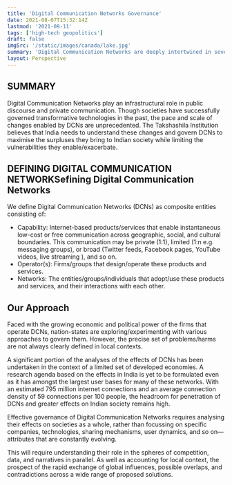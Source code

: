 ```yaml
---
title: 'Digital Communication Networks Governance'
date: 2021-08-07T15:32:14Z
lastmod: '2021-09-11'
tags: ['high-tech geopolitics']
draft: false
imgSrc: '/static/images/canada/lake.jpg'
summary: 'Digital Communication Networks are deeply intertwined in several aspects of our lives. How can we govern them in ways that maximise the benefits and minimise the harms?'
layout: Perspective
---
```


## SUMMARY

Digital Communication Networks play an infrastructural role in public discourse and private communication. Though societies have successfully governed transformative technologies in the past, the pace and scale of changes enabled by DCNs are unprecedented. The Takshashila Institution believes that India needs to understand these changes and govern DCNs to maximise the surpluses they bring to Indian society while limiting the vulnerabilities they enable/exacerbate.
 
## DEFINING DIGITAL COMMUNICATION NETWORKSefining Digital Communication Networks

We define Digital Communication Networks (DCNs) as composite entities consisting of:
-   Capability: Internet-based products/services that enable instantaneous low-cost or free communication across geographic, social, and cultural boundaries. This communication may be private (1:1), limited (1:n e.g. messaging groups), or broad (Twitter feeds, Facebook pages, YouTube videos, live streaming ), and so on.
-   Operator(s): Firms/groups that design/operate these products and services.
-   Networks: The entities/groups/individuals that adopt/use these products and services, and their interactions with each other.
    
## Our Approach
Faced with the growing economic and political power of the firms that operate DCNs, nation-states are exploring/experimenting with various approaches to govern them. However, the precise set of problems/harms are not always clearly defined in local contexts. 

A significant portion of the analyses of the effects of DCNs has been undertaken in the context of a limited set of developed economies. A research agenda based on the effects in India is yet to be formulated even as it has amongst the largest user bases for many of these networks. With an estimated 795 million internet connections and an average connection density of 59 connections per 100 people, the headroom for penetration of DCNs and greater effects on Indian society remains high. 

Effective governance of Digital Communication Networks requires analysing their effects on societies as a whole, rather than focussing on specific companies, technologies, sharing mechanisms, user dynamics, and so on— attributes that are constantly evolving. 

This will require understanding their role in the spheres of competition, data, and narratives in parallel. As well as accounting for local context, the prospect of the rapid exchange of global influences, possible overlaps, and contradictions across a wide range of proposed solutions.
